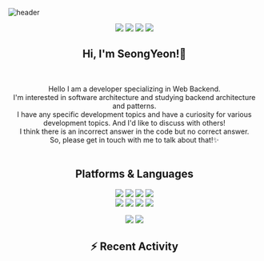![header](https://capsule-render.vercel.app/api?type=soft&color=auto&text=KEEMSY)  
<div align=center> 
  <p>
  <a href="https://sykeem.tistory.com/category/TIL" target="_blank"><img src="https://img.shields.io/badge/Blog-DD0B78?style=logo=GitHub%20Sponsors&logoColor=white&edge_flat=false"/></a>
  <a href="mailto:ahr03003@gmail.com" target="_blank"><img src="https://img.shields.io/badge/ahr03003@gmail.com-EA4335?style=logo=Gmail&logoColor=white&edge_flat=false"/></a>
  <a href="https://www.linkedin.com/in/%EC%84%B1%EC%97%B0-%EA%B9%80-60a09a22a///" target="_blank"><img src="https://img.shields.io/badge/KEEMSY-0A66C2?style=&logo=Linkedin&logoColor=white&edge_flat=false"/></a>
  <a href="https://hits.seeyoufarm.com"><img src="https://hits.seeyoufarm.com/api/count/incr/badge.svg?url=https%3A%2F%2Fgithub.com%2FKEEMSY%2FKEEMSY&count_bg=%2379C83D&title_bg=%23555555&icon=&icon_color=%23E7E7E7&title=hits&edge_flat=false"/></a>                 
</p>
<h2>
  Hi, I'm SeongYeon!👋
</h2>

<br>

<p>
  Hello I am a developer specializing in Web Backend.<br>
  I'm  interested in software architecture and studying backend architecture and patterns. <br>
  I have any specific development topics and have a curiosity for various development topics. And I'd like to discuss with others!<br>
  I think there is an incorrect answer in the code but no correct answer. <br>
  So, please get in touch with me to talk about that!✨ <br>
  <br>
</p>

<!--    <img height="165em" src="https://github-readme-stats.vercel.app/api?username=KEEMSY&show_icons=true&hide_border=true&&count_private=true&include_all_commits=true" />   ![Top Langs](https://github-readme-stats.vercel.app/api/top-langs/?username=KEEMSY&layout=compact&hide_border=true&theme=white) -->
  

## Platforms & Languages
<p>
  <img src="https://img.shields.io/badge/html5-E34F26?style=for-the-badge&logo=html5&logoColor=white"> 
  <img src="https://img.shields.io/badge/css-1572B6?style=for-the-badge&logo=css3&logoColor=white"> 
  <img src="https://img.shields.io/badge/javascript-F7DF1E?style=for-the-badge&logo=javascript&logoColor=black"> 
  <img src="https://img.shields.io/badge/jquery-0769AD?style=for-the-badge&logo=jquery&logoColor=white">
  <br>
    <img src="https://img.shields.io/badge/python-3776AB?style=for-the-badge&logo=python&logoColor=white"> 
    <img src="https://img.shields.io/badge/django-092E20?style=for-the-badge&logo=django&logoColor=white">
    <img src="https://img.shields.io/badge/docker-3776AB?style=for-the-badge&logo=docker&logoColor=white">
    <img src="https://img.shields.io/badge/mysql-3776AB?style=for-the-badge&logo=mysql&logoColor=white">
  <br>
</p>

<p>
  <img src="https://img.shields.io/badge/github-181717?style=for-the-badge&logo=github&logoColor=white">
  <img src="https://img.shields.io/badge/git-F05032?style=for-the-badge&logo=git&logoColor=white">
</p>

  ## :zap: Recent Activity
  <p>
  <!--START_SECTION:activity-->
  <!--END_SECTION:activity-->
  </p>
</div>

</div>
